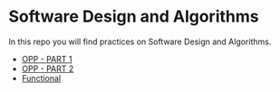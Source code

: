 # Software Design and Algorithms

In this repo you will find practices on Software Design and Algorithms.

- [OPP - PART 1](./opp-part-1/README.md)
- [OPP - PART 2](./opp-part-2/README.md)
- [Functional](./functional/README.md)
